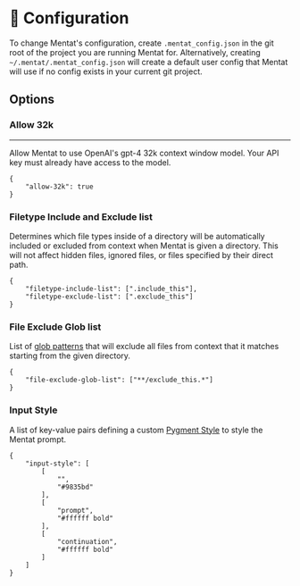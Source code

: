 # 🔧 Configuration

To change Mentat's configuration, create `.mentat_config.json` in the git root of the project you are running Mentat for. Alternatively, creating `~/.mentat/.mentat_config.json` will create a default user config that Mentat will use if no config exists in your current git project.

## Options

### Allow 32k
___
Allow Mentat to use OpenAI's gpt-4 32k context window model. Your API key must already have access to the model.
```
{
    "allow-32k": true
}
```

### Filetype Include and Exclude list
Determines which file types inside of a directory will be automatically included or excluded from context when Mentat is given a directory. This will not affect hidden files, ignored files, or files specified by their direct path.
```
{
    "filetype-include-list": [".include_this"],
    "filetype-exclude-list": [".exclude_this"]
}
```

### File Exclude Glob list
List of [glob patterns](https://docs.python.org/3/library/glob.html) that will exclude all files from context that it matches starting from the given directory.
```
{
    "file-exclude-glob-list": ["**/exclude_this.*"]
}
```

### Input Style
A list of key-value pairs defining a custom [Pygment Style](https://pygments.org/docs/styledevelopment/) to style the Mentat prompt.
```
{
    "input-style": [
        [
            "",
            "#9835bd"
        ],
        [
            "prompt",
            "#ffffff bold"
        ],
        [
            "continuation",
            "#ffffff bold"
        ]
    ]
}
```

